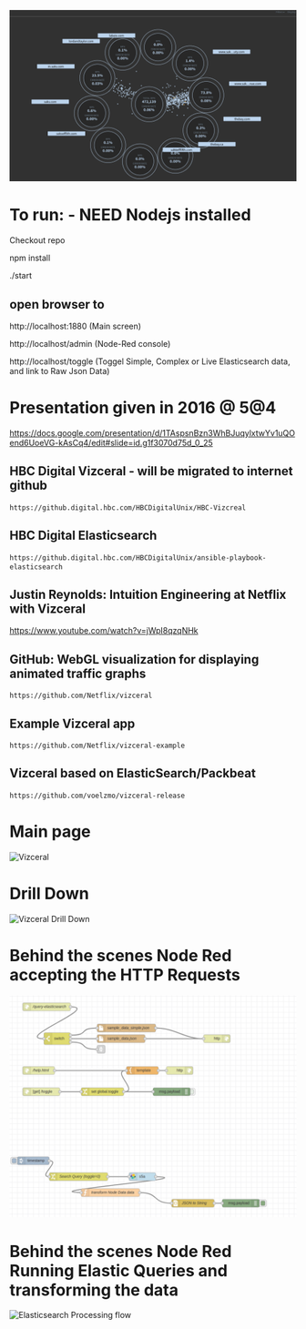 ![Vizceral](images/vizceral-main-page.png?raw=true)
# To run:  - NEED Nodejs installed

Checkout repo

npm install

./start

## open browser to 

http://localhost:1880   (Main screen)

http://localhost/admin     (Node-Red console)

http://localhost/toggle    (Toggel Simple, Complex or Live Elasticsearch data, and link to Raw Json Data)



# Presentation given in 2016 @ 5@4

https://docs.google.com/presentation/d/1TAspsnBzn3WhBJuqylxtwYv1uQOend6UoeVG-kAsCq4/edit#slide=id.g1f3070d75d_0_25



## HBC Digital Vizceral - will be migrated to internet github
	https://github.digital.hbc.com/HBCDigitalUnix/HBC-Vizcreal

## HBC Digital Elasticsearch
	https://github.digital.hbc.com/HBCDigitalUnix/ansible-playbook-elasticsearch

## Justin Reynolds: Intuition Engineering at Netflix with Vizceral 
https://www.youtube.com/watch?v=jWpI8qzqNHk

## GitHub: WebGL visualization for displaying animated traffic graphs
	https://github.com/Netflix/vizceral

## Example Vizceral app
	https://github.com/Netflix/vizceral-example

## Vizceral based on ElasticSearch/Packbeat
	https://github.com/voelzmo/vizceral-release
# Main page

![Vizceral](vizceral-main-page.png)

# Drill Down
![Vizceral Drill Down](vizceral-drill-down.png)

# Behind the scenes Node Red accepting the HTTP Requests
![Node-Red Basic Flow](/images/basicflow.png)

# Behind the scenes Node Red Running Elastic Queries and transforming the data
![Elasticsearch Processing flow](Elasstic-Flow.png)
